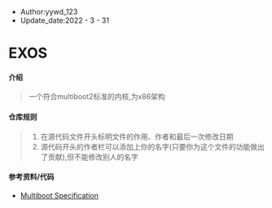 - Author:yywd_123
- Update_date:2022 - 3 - 31

# EXOS

#### 介绍
> 一个符合multiboot2标准的内核,为x86架构

#### 仓库规则
> 1. 在源代码文件开头标明文件的作用、作者和最后一次修改日期
> 2. 源代码开头的作者栏可以添加上你的名字(只要你为这个文件的功能做出了贡献),但不能修改别人的名字

#### 参考资料/代码
- <a href=“https://www.gnu.org/software/grub/manual/multiboot2/multiboot.html”>Multiboot Specification</a>
